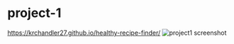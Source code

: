 # project-1






https://krchandler27.github.io/healthy-recipe-finder/
![project1 screenshot](https://user-images.githubusercontent.com/116473087/209265696-74e108cd-90e6-4332-9102-b15d6237a8b4.PNG)
